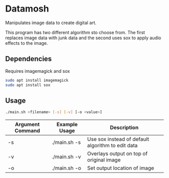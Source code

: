 # Datamosh

Manipulates image data to create digital art.  

This program has two different algorithm sto choose from. The first replaces image data with junk data and the second uses sox to apply audio effects to the image.

## Dependencies  
Requires imagemagick and sox
```sh
sudo apt install imagemagick
sudo apt install sox
```

## Usage
```sh
./main.sh <filename> [-s] [-v] [-o <value>]
```

|Argument Command|Example Usage|Description|
|----|----|----|
|-s|./main.sh -s|Use sox instead of default algorithm to edit data|
|-v|./main.sh -v|Overlays output on top of original image|
|-o|./main.sh -o <filename>|Set output location of image|
 
